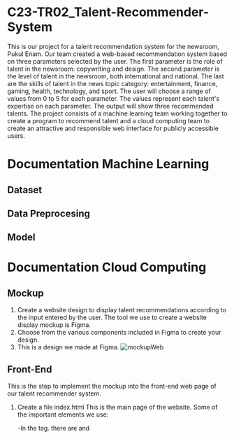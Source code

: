 # C23-TR02_Talent-Recommender-System
This is our project for a talent recommendation system for the newsroom, Pukul Enam. Our team created a web-based recommendation system based on three parameters selected by the user. The first parameter is the role of talent in the newsroom: copywriting and design. The second parameter is the level of talent in the newsroom, both international and national. The last are the skills of talent in the news topic category: entertainment, finance, gaming, health, technology, and sport. The user will choose a range of values from 0 to 5 for each parameter. The values represent each talent's expertise on each parameter. The output will show three recommended talents. The project consists of a machine learning team working together to create a program to recommend talent and a cloud computing team to create an attractive and responsible web interface for publicly accessible users.

# Documentation Machine Learning
## Dataset
## Data Preprocesing
## Model

# Documentation Cloud Computing
## Mockup
1. Create a website design to display talent recommendations according to the input entered by the user. The tool we use to create a website display mockup is Figma.
2. Choose from the various components included in Figma to create your design.
3. This is a design we made at Figma.
![mockupWeb](https://github.com/Ganbate-Bangkit/C23-TR02_Talent-Recommender-System/assets/75134254/f1685c37-31a4-46a1-a0fc-4d370cc23377)

## Front-End
This is the step to implement the mockup into the front-end web page of our talent recommender system.
1. Create a file index.html
This is the main page of the website. Some of the important elements we use:

   -In the <head> tag. there are <link> and <script> tags which are used to link several external files such as css files, JavaScript, and also the Bootstrap framework so that they can be linked to each other with the Index.html file
   ```
   <head>
      ...
      <link rel="stylesheet" href="https://maxcdn.bootstrapcdn.com/bootstrap/3.4.1/css/bootstrap.min.css">
      <link rel="stylesheet" href="css/style.css">
      <script src="https://maxcdn.bootstrapcdn.com/bootstrap/3.4.1/js/bootstrap.min.js"></script>
      ...
    </head>

2. Create a file style.css in folder css
   - Create the style for the slider, including the color of the slide dot and slider line.
        ```
        #range-slider-copywriting::-webkit-slider-thumb {
        background-color: black; 
        }
        ...
        #range-slider-sport::-webkit-slider-runnable-track {
        background-color: #F85F56;
        }
        ```
    - Create the style for the button "Cari Talent."
        ```
        .btn-headTopic{
        background-color: #F85F56;
        color: white;
        }
        .btn-headTopic:hover{
        background-color: white;
        color: #F85F56;
        border: 1px solid #F85F56;
        }
        ```
    - Create the style of the webpage.
        ```
        *{
            margin: 0;
            padding: 0;
            box-sizing: border-box;
        }
        ```

3. Create a file main.js in folder JavaScript
    Here's what to do in this file:
    - Enter the code from the ML team to define the talent dataset from the newsroom talent of Pukul Enam.
       ```
       const talentValues = {
       ...
       }
      ```
    - Declare a variable using let with the name talentInputs to set all parameter values to 0 before the user inputs the data.
      ```
       let talentInputs = {
        copywriting: 0,
        design: 0,
        internasional: 0,
        ....
        sport: 0,
       }
      ```
    - Enter the user input value into the talentInputs variable according to the respective parameters in each slider.
      ```
      document.getElementById("range-slider-internasional").addEventListener("input", function () {
      talentInputs.internasional = this.value;
      document.getElementById("output-internasional").textContent = this.value;
      });
      ....
      document.getElementById("range-slider-sport").addEventListener("input", function () {
      talentInputs.sport = this.value;
      document.getElementById("output-sport").textContent = this.value;
      });
      ```
    - Enter the code to give the block of functions after the "Cari Talent" button is pressed by the user.
      ```
       document.querySelector('.btn-submit-form').addEventListener('click', async function() {
       ...
       });
      ```
    
## Deployment
### This is the step to upload the dataset of photos into cloud storage.
1. Open the Google Cloud Console.
2. Create a new project.
You've entered a project name, organization, and location. This is our data:
- Project name: Bangkit-C23-TR02-PukulEnam
- Organization: bangkit.academy
- Location: bangkit.academy
3. Connect project billing. In this case, we used credit from Bangkit.
4. Click "Cloud Storage" in the navigation menu.
5. Create a bucket in cloud storage.
You've entered the criteria in your bucket. This is our criteria:
- Name your bucket: bangkit-c23-tr02-pukulenam-dataset
- Choose where to save your data.
Location Type: Region [ asia-southeast2 (Jakarta) ]
- Choose how to control access to objects.
Uncheck "Enforce public access prevention on this bucket"
- Set everything else as default, and click Create.
6. Click the three dots in your bucket and then click "Edit Access" so that each photo has a URL that can be placed in the ML dataset.
- Click "Add Principal."
- In Add Principal, enter "all Users" and "all Authenticated Users."
- Assign role, select role: Storage Object Viewer
- Click save.
7. Open the bucket name "bangkit-c23-tr02-pukulenam-dataset" and create a folder with the name "talentPicture".
8. Upload the "LogoPukulEnam.png" file in the bucket and upload the talent photo in the "talentPicture" name folder.
9. Copy the URL of each photo to dataset ML.
### This is the step to deploy the application using App Engine.
1. Open the Google Cloud Console.
2. Activate Cloud Shell.
3. Clone the project from GitHub, including the app.yaml file.
4. Make sure it is in the folder containing the app.yaml file, then deploy the web using the code below.
```
gcloud app deploy
```
5. Then, open the web using the code below.
```
gcloud app browse
```
